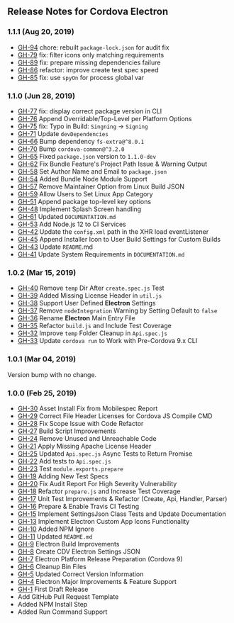 <!--
    Licensed to the Apache Software Foundation (ASF) under one
    or more contributor license agreements.  See the NOTICE file
    distributed with this work for additional information
    regarding copyright ownership.  The ASF licenses this file
    to you under the Apache License, Version 2.0 (the
    "License"); you may not use this file except in compliance
    with the License.  You may obtain a copy of the License at

        http://www.apache.org/licenses/LICENSE-2.0

    Unless required by applicable law or agreed to in writing,
    software distributed under the License is distributed on an
    "AS IS" BASIS, WITHOUT WARRANTIES OR CONDITIONS OF ANY
    KIND, either express or implied.  See the License for the
    specific language governing permissions and limitations
    under the License.
-->

## Release Notes for Cordova Electron

### 1.1.1 (Aug 20, 2019)

* [GH-94](https://github.com/apache/cordova-electron/pull/94) chore: rebuilt `package-lock.json` for audit fix
* [GH-79](https://github.com/apache/cordova-electron/pull/79) fix: filter icons only matching requirements
* [GH-89](https://github.com/apache/cordova-electron/pull/89) fix: prepare missing dependencies failure
* [GH-86](https://github.com/apache/cordova-electron/pull/86) refactor: improve create test spec speed
* [GH-85](https://github.com/apache/cordova-electron/pull/85) fix: use `spyOn` for process global var

### 1.1.0 (Jun 28, 2019)

* [GH-77](https://github.com/apache/cordova-electron/pull/77) fix: display correct package version in CLI
* [GH-76](https://github.com/apache/cordova-electron/pull/76) Append Overridable/Top-Level per Platform Options
* [GH-75](https://github.com/apache/cordova-electron/pull/75) fix: Typo in Build: `Singning` -> `Signing`
* [GH-71](https://github.com/apache/cordova-electron/pull/71) Update `devDependencies`
* [GH-66](https://github.com/apache/cordova-electron/pull/66) Bump dependency `fs-extra@^8.0.1`
* [GH-70](https://github.com/apache/cordova-electron/pull/70) Bump `cordova-common@^3.2.0`
* [GH-65](https://github.com/apache/cordova-electron/pull/65) Fixed `package.json` version to `1.1.0-dev`
* [GH-62](https://github.com/apache/cordova-electron/pull/62) Fix Bundle Feature's Project Path Issue & Warning Output
* [GH-58](https://github.com/apache/cordova-electron/pull/58) Set Author Name and Email to `package.json`
* [GH-54](https://github.com/apache/cordova-electron/pull/54) Added Bundle Node Module Support
* [GH-57](https://github.com/apache/cordova-electron/pull/57) Remove Maintainer Option from Linux Build JSON
* [GH-59](https://github.com/apache/cordova-electron/pull/59) Allow Users to Set Linux App Category
* [GH-51](https://github.com/apache/cordova-electron/pull/51) Append package top-level key options
* [GH-48](https://github.com/apache/cordova-electron/pull/48) Implement Splash Screen handling
* [GH-61](https://github.com/apache/cordova-electron/pull/61) Updated `DOCUMENTATION.md`
* [GH-53](https://github.com/apache/cordova-electron/pull/53) Add Node.js 12 to CI Services
* [GH-42](https://github.com/apache/cordova-electron/pull/42) Update the `config.xml` path in the XHR load eventListener
* [GH-45](https://github.com/apache/cordova-electron/pull/45) Append Installer Icon to User Build Settings for Custom Builds
* [GH-43](https://github.com/apache/cordova-electron/pull/43) Update `README`.md
* [GH-41](https://github.com/apache/cordova-electron/pull/41) Update System Requirements in `DOCUMENTATION.md`

### 1.0.2 (Mar 15, 2019)

* [GH-40](https://github.com/apache/cordova-electron/pull/40) Remove `temp` Dir After `create.spec.js` Test
* [GH-39](https://github.com/apache/cordova-electron/pull/39) Added Missing License Header in `util.js`
* [GH-38](https://github.com/apache/cordova-electron/pull/38) Support User Defined **Electron** Settings
* [GH-37](https://github.com/apache/cordova-electron/pull/37) Remove `nodeIntegration` Warning by Setting Default to `false`
* [GH-36](https://github.com/apache/cordova-electron/pull/36) Rename **Electron** Main Entry File
* [GH-35](https://github.com/apache/cordova-electron/pull/35) Refactor `build.js` and Include Test Coverage
* [GH-32](https://github.com/apache/cordova-electron/pull/32) Improve `temp` Folder Cleanup in `Api.spec.js`
* [GH-33](https://github.com/apache/cordova-electron/pull/33) Update `cordova run` to Work with Pre-Cordova 9.x CLI

### 1.0.1 (Mar 04, 2019)

Version bump with no change.

### 1.0.0 (Feb 25, 2019)

* [GH-30](https://github.com/apache/cordova-electron/pull/30) Asset Install Fix from Mobilespec Report
* [GH-29](https://github.com/apache/cordova-electron/pull/29) Correct File Header Licenses for Cordova JS Compile CMD
* [GH-28](https://github.com/apache/cordova-electron/pull/28) Fix Scope Issue with Code Refactor
* [GH-27](https://github.com/apache/cordova-electron/pull/27) Build Script Improvements
* [GH-24](https://github.com/apache/cordova-electron/pull/24) Remove Unused and Unreachable Code
* [GH-21](https://github.com/apache/cordova-electron/pull/21) Apply Missing Apache License Header
* [GH-25](https://github.com/apache/cordova-electron/pull/25) Updated `Api.spec.js` Async Tests to Return Promise
* [GH-22](https://github.com/apache/cordova-electron/pull/22) Add tests to `Api.spec.js`
* [GH-23](https://github.com/apache/cordova-electron/pull/23) Test `module.exports.prepare`
* [GH-19](https://github.com/apache/cordova-electron/pull/19) Adding New Test Specs
* [GH-20](https://github.com/apache/cordova-electron/pull/20) Fix Audit Report For High Severity Vulnerability
* [GH-18](https://github.com/apache/cordova-electron/pull/18) Refactor `prepare.js` and Increase Test Coverage
* [GH-17](https://github.com/apache/cordova-electron/pull/17) Unit Test Improvements & Refactor (Create, Api, Handler, Parser)
* [GH-16](https://github.com/apache/cordova-electron/pull/16) Prepare & Enable Travis CI Testing
* [GH-15](https://github.com/apache/cordova-electron/pull/15) Implement SettingsJson Class Tests and Update Documentation
* [GH-13](https://github.com/apache/cordova-electron/pull/13) Implement Electron Custom App Icons Functionality
* [GH-10](https://github.com/apache/cordova-electron/pull/10) Added NPM Ignore
* [GH-11](https://github.com/apache/cordova-electron/pull/11) Updated `README.md`
* [GH-9](https://github.com/apache/cordova-electron/pull/9) Electron Build Improvements
* [GH-8](https://github.com/apache/cordova-electron/pull/8) Create CDV Electron Settings JSON
* [GH-7](https://github.com/apache/cordova-electron/pull/7) Electron Platform Release Preparation (Cordova 9)
* [GH-6](https://github.com/apache/cordova-electron/pull/6) Cleanup Bin Files
* [GH-5](https://github.com/apache/cordova-electron/pull/5) Updated Correct Version Information
* [GH-4](https://github.com/apache/cordova-electron/pull/4) Electron Major Improvements & Feature Support
* [GH-1](https://github.com/apache/cordova-electron/pull/1) First Draft Release
* Add GitHub Pull Request Template
* Added NPM Install Step
* Added Run Command Support
